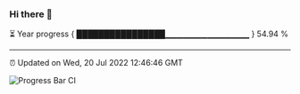 ### Hi there 👋

⏳ Year progress { ████████████████▁▁▁▁▁▁▁▁▁▁▁▁▁▁ } 54.94 %

---

⏰ Updated on Wed, 20 Jul 2022 12:46:46 GMT

![Progress Bar CI](https://github.com/ZhaoGui/ZhaoGui/workflows/Progress%20Bar%20CI/badge.svg)
